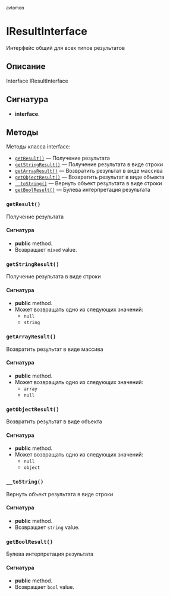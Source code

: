 <small>avtomon</small>

IResultInterface
================

Интерфейс общий для всех типов результатов

Описание
-----------

Interface IResultInterface

Сигнатура
---------

- **interface**.

Методы
-------

Методы класса interface:

- [`getResult()`](#getResult) &mdash; Получение результата
- [`getStringResult()`](#getStringResult) &mdash; Получение результата в виде строки
- [`getArrayResult()`](#getArrayResult) &mdash; Возвратить результат в виде массива
- [`getObjectResult()`](#getObjectResult) &mdash; Возвратить результат в виде объекта
- [`__toString()`](#__toString) &mdash; Вернуть объект результата в виде строки
- [`getBoolResult()`](#getBoolResult) &mdash; Булева интерпретация результата

### `getResult()` <a name="getResult"></a>

Получение результата

#### Сигнатура

- **public** method.
- Возвращает `mixed` value.

### `getStringResult()` <a name="getStringResult"></a>

Получение результата в виде строки

#### Сигнатура

- **public** method.
- Может возвращать одно из следующих значений:
    - `null`
    - `string`

### `getArrayResult()` <a name="getArrayResult"></a>

Возвратить результат в виде массива

#### Сигнатура

- **public** method.
- Может возвращать одно из следующих значений:
    - `array`
    - `null`

### `getObjectResult()` <a name="getObjectResult"></a>

Возвратить результат в виде объекта

#### Сигнатура

- **public** method.
- Может возвращать одно из следующих значений:
    - `null`
    - `object`

### `__toString()` <a name="__toString"></a>

Вернуть объект результата в виде строки

#### Сигнатура

- **public** method.
- Возвращает `string` value.

### `getBoolResult()` <a name="getBoolResult"></a>

Булева интерпретация результата

#### Сигнатура

- **public** method.
- Возвращает `bool` value.

